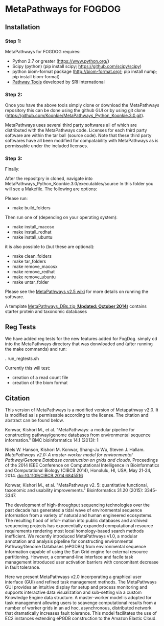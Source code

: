 # MetaPathways for FOGDOG

## Installation
### Step 1:
MetaPathways for FOGDOG requires: 
* Python 2.7 or greater (https://www.python.org/)
* Scipy (python) (pip install scipy; https://github.com/scipy/scipy)
* python biom-format package (http://biom-format.org/; pip install nump; pip install biom-format)
* [Pathway Tools](http://bioinformatics.ai.sri.com/ptools/) developed by SRI International

### Step 2:
Once you have the above tools simply clone or download the MetaPathways repository this can be done using the github GUI or by using git clone (https://github.com/Koonkie/MetaPathways_Python_Koonkie.3.0.git). 

MetaPathways uses several third party softwares all of which are distributed with the MetaPathways code. Licenses for each third party software are within the tar ball (source code). Note that these third party softwares have all been modified for compatability with MetaPathways as is permissable under the included licenses. 

### Step 3:
Finally:

After the repositpry in cloned, navigate into MetaPathways_Python_Koonkie.3.0/executables/source In this folder you will see a Makefile. The following are options:

Please run:
* make build_folders

Then run one of (depending on your operating system):
* make install_macosx
* make install_redhat
* make install_ubuntu

it is also possible to (but these are optional):
* make clean_folders
* make tar_folders
* make remove_macosx
* make remove_redhat
* make remove_ubuntu
* make untar_folder

Please see the [MetaPathways v2.5 wiki](https://github.com/hallamlab/metapathways2/wiki) for more details on running the software.

A template [MetaPathways_DBs.zip (**Updated: October 2014**)](https://www.dropbox.com/s/ye3kpve041e0r39/MetaPathways_DBs.zip?dl=0) contains starter protein and taxonomic databases

## Reg Tests

We have added reg tests for the new features added for FogDog. simply cd into the MetaPathways directory that was donwloaded and (after running the make commands) and run:

. run_regtests.sh 

Currently this will test:
* creation of a read count file
* creation of the biom format

## Citation

This version of MetaPathways is a modified version of Metapathway v2.0. It is modified as is permissable according to the license. The citation and abstract can be found below.

Konwar, Kishori M., et al. "MetaPathways: a modular pipeline for constructing pathway/genome databases from environmental sequence information." BMC bioinformatics 14.1 (2013): 1

Niels W. Hanson, Kishori M. Konwar, Shang-Ju Wu, Steven J. Hallam. *MetaPathways v2.0: A master-worker model for environmental Pathway/Genome Database construction on grids and clouds.* Proceedings of the 2014 IEEE Conference on Computational Intelligence in Bioinformatics and Computational Biology (CIBCB 2014), Honolulu, HI, USA, May 21-24, 2014. [doi:10.1109/CIBCB.2014.6845516](http://ieeexplore.ieee.org/xpl/articleDetails.jsp?arnumber=6845516)

Konwar, Kishori M., et al. "MetaPathways v2. 5: quantitative functional, taxonomic and usability improvements." Bioinformatics 31.20 (2015): 3345-3347.

The development of high-throughput sequencing technologies over the past decade has generated a tidal wave of environmental sequence information from a variety of natural and human engineered ecosystems. The resulting flood of infor- mation into public databases and archived sequencing projects has exponentially expanded computational resource requirements rendering most local homology-based search methods inefficient. We recently introduced MetaPathways v1.0, a modular annotation and analysis pipeline for constructing environmental Pathway/Genome Databases (ePGDBs) from environmental sequence information capable of using the Sun Grid engine for external resource partitioning. However, a command-line interface and facile task management introduced user activation barriers with concomitant decrease in fault tolerance.

Here we present MetaPathways v2.0 incorporating a graphical user interface (GUI) and refined task management methods. The MetaPathways GUI provides an intuitive display for setup and process monitoring and supports interactive data visualization and sub-setting via a custom Knowledge Engine data structure. A master-worker model is adopted for task management allowing users to scavenge computational results from a number of worker grids in an ad hoc, asynchronous, distributed network that dramatically increases fault tolerance. This model facilitates the use of EC2 instances extending ePGDB construction to the Amazon Elastic Cloud.
